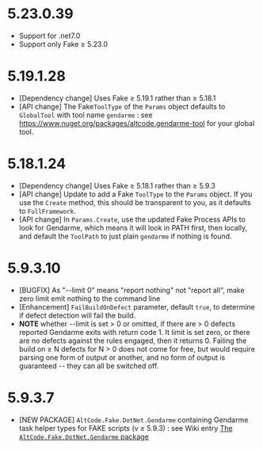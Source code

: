 # 5.23.0.39
* Support for .net7.0 
* Support only Fake ≥ 5.23.0

# 5.19.1.28
* [Dependency change] Uses Fake ≥ 5.19.1 rather than ≥ 5.18.1
* [API change] The Fake`ToolType` of the `Params` object defaults to `GlobalTool` with tool name `gendarme` : see https://www.nuget.org/packages/altcode.gendarme-tool for your global tool.

# 5.18.1.24
* [Dependency change] Uses Fake ≥ 5.18.1 rather than ≥ 5.9.3
* [API change] Update to add a Fake `ToolType` to the `Params` object.  If you use the `Create` method, this should be transparent to you, as it defaults to `FullFramework`.
* [API change] In `Params.Create`, use the updated Fake Process APIs to look for Gendarme, which means it will look in PATH first, then locally, and default the `ToolPath` to just plain `gendarme` if nothing is found.

# 5.9.3.10
* [BUGFIX] As "--limit 0" means "report nothing" not "report all", make zero limit emit nothing to the command line
* [Enhancement] `FailBuildOnDefect` parameter, default `true`, to determine if defect detection will fail the build.
* **NOTE** whether --limit is set > 0 or omitted, if there are > 0 defects reported Gendarme exits with return code 1.  It limit is set zero, or there are no defects against the rules engaged, then it returns 0.  Failing the build on ≥ N defects for N > 0 does not come for free, but would require parsing one form of output or another, and no form of output is guaranteed -- they can all be switched off.

# 5.9.3.7
* [NEW PACKAGE] `AltCode.Fake.DotNet.Gendarme` containing Gendarme task helper types for FAKE scripts (v ≥ 5.9.3) : see Wiki entry [The `AltCode.Fake.DotNet.Gendarme` package](https://github.com/SteveGilham/altcode.Fake/wiki/The-AltCode.Fake.DotNet.Gendarme-package)